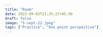 ```yaml
---
title: "Room"
date: 2022-09-05T21:35:27+05:30
draft: false
image: "5-sept-22.jpeg"
tags: ["Practice", "One point perspective"]
---
```


